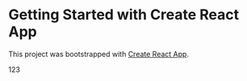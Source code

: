 # Getting Started with Create React App

This project was bootstrapped with [Create React App](https://github.com/facebook/create-react-app).

123
